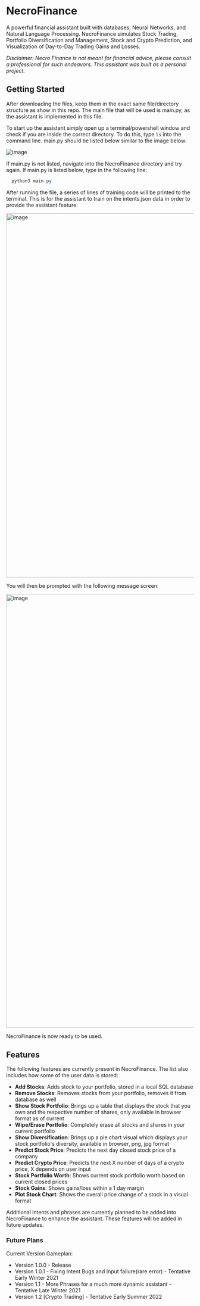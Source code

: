 # NecroFinance

A powerful financial assistant built with databases, Neural Networks, and Natural Language Processing. NecroFinance simulates Stock Trading, Portfolio Diversification and Management, Stock and Crypto Prediction, and Visualization of Day-to-Day Trading Gains and Losses.

*Disclaimer: Necro Finance is not meant for financial advice, please consult a professional for such endeavors. This assistant was built as a personal project.*


## Getting Started 

After downloading the files, keep them in the exact same file/directory structure as show in this repo. The main file that will be used is main.py, as the assistant is implemented in this file. 

To start up the assistant simply open up a terminal/powershell window and check if you are inside the correct directory. To do this, type ``ls`` into the command line. main.py should be listed below similar to the image below:

![image](https://user-images.githubusercontent.com/73268218/142474448-deb1e6a4-b6c3-4905-b558-d1127f18d371.png)

If main.py is not listed, navigate into the NecroFinance directory and try again. If main.py is listed below, type in the following line:
```powershell
  python3 main.py
```

After running the file, a series of lines of training code will be printed to the terminal. This is for the assistant to train on the intents.json data in order to provide the assistant feature:

<img width="978" alt="image" src="https://user-images.githubusercontent.com/25334323/142426106-9ed683cb-d427-4408-a156-599815e7d087.png">

You will then be prompted with the following message screen: 

<img width="1165" alt="image" src="https://user-images.githubusercontent.com/25334323/142426559-867c5359-040d-40da-b4b2-ce486ba42f6e.png">

NecroFinance is now ready to be used.

## Features
The following features are currently present in NecroFinance. The list also includes how some of the user data is stored:

- **Add Stocks**: Adds stock to your portfolio, stored in a local SQL database
- **Remove Stocks**: Removes stocks from your portfolio, removes it from database as well
- **Show Stock Portfolio**: Brings up a table that displays the stock that you own and the respective number of shares, only available in browser format as of current
- **Wipe/Erase Portfolio**: Completely erase all stocks and shares in your current portfolio
- **Show Diversification**: Brings up a pie chart visual which displays your stock portfolio's diversity, available in browser, png, jpg format
- **Predict Stock Price**: Predicts the next day closed stock price of a company
- **Predict Crypto Price**: Predicts the next X number of days of a crypto price, X depends on user input
- **Stock Portfolio Worth**: Shows current stock portfolio worth based on current closed prices
- **Stock Gains**: Shows gains/loss within a 1 day margin
- **Plot Stock Chart**: Shows the overall price change of a stock in a visual format
      
Additional intents and phrases are currently planned to be added into NecroFinance to enhance the assistant. These features will be added in future updates.

### Future Plans
Current Version Gameplan:

 -  Version 1.0.0 - Release
 -  Version 1.0.1 - Fixing Intent Bugs and Input failure(rare error) - Tentative Early Winter 2021
 -  Version 1.1 - More Phrases for a much more dynamic assistant - Tentative Late Winter 2021
 -  Version 1.2 \[Crypto Trading\] - Tentative Early Summer 2022
